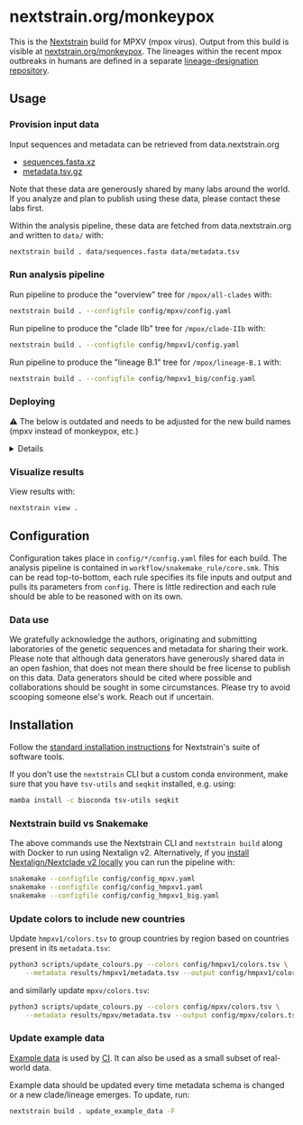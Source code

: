 # nextstrain.org/monkeypox

This is the [Nextstrain](https://nextstrain.org) build for MPXV (mpox virus). Output from this build is visible at [nextstrain.org/monkeypox](https://nextstrain.org/monkeypox).
The lineages within the recent mpox outbreaks in humans are defined in a separate [lineage-designation repository](https://github.com/mpxv-lineages/lineage-designation).

## Usage

### Provision input data

Input sequences and metadata can be retrieved from data.nextstrain.org

* [sequences.fasta.xz](https://data.nextstrain.org/files/workflows/monkeypox/sequences.fasta.xz)
* [metadata.tsv.gz](https://data.nextstrain.org/files/workflows/monkeypox/metadata.tsv.gz)

Note that these data are generously shared by many labs around the world.
If you analyze and plan to publish using these data, please contact these labs first.

Within the analysis pipeline, these data are fetched from data.nextstrain.org and written to `data/` with:

```bash
nextstrain build . data/sequences.fasta data/metadata.tsv
```

### Run analysis pipeline

Run pipeline to produce the "overview" tree for `/mpox/all-clades` with:

```bash
nextstrain build . --configfile config/mpxv/config.yaml
```

Run pipeline to produce the "clade IIb" tree for `/mpox/clade-IIb` with:

```bash
nextstrain build . --configfile config/hmpxv1/config.yaml
```

Run pipeline to produce the "lineage B.1" tree for `/mpox/lineage-B.1` with:

```bash
nextstrain build . --configfile config/hmpxv1_big/config.yaml
```

### Deploying

⚠️ The below is outdated and needs to be adjusted for the new build names (mpxv instead of monkeypox, etc.)

<details>

Run the python script [`scripts/deploy.py`](scripts/deploy.py) to deploy the staging build to production.

This will also automatically create a dated build where each node has a unique (random) ID so it can be targeted in shared links/narratives.

```bash
python scripts/deploy.py --build-names hmpxv1 mpxv
```

If a dated build already exists it is not overwritten by default. To overwrite, pass `-f`.

To deploy a locally built build to staging, use the `--staging` flag.

To not deploy a dated build to production, add the `--no-dated` flag.

</details>

### Visualize results

View results with:

```bash
nextstrain view .
```

## Configuration

Configuration takes place in `config/*/config.yaml` files for each build.
The analysis pipeline is contained in `workflow/snakemake_rule/core.smk`.
This can be read top-to-bottom, each rule specifies its file inputs and output and pulls its parameters from `config`.
There is little redirection and each rule should be able to be reasoned with on its own.

### Data use

We gratefully acknowledge the authors, originating and submitting laboratories of the genetic
sequences and metadata for sharing their work. Please note that although data generators have
generously shared data in an open fashion, that does not mean there should be free license to
publish on this data. Data generators should be cited where possible and collaborations should be
sought in some circumstances. Please try to avoid scooping someone else's work. Reach out if
uncertain.

## Installation

Follow the [standard installation instructions](https://docs.nextstrain.org/en/latest/install.html) for Nextstrain's suite of software tools.

If you don't use the `nextstrain` CLI but a custom conda environment, make sure that you have `tsv-utils` and `seqkit` installed, e.g. using:

```sh
mamba install -c bioconda tsv-utils seqkit
```

### Nextstrain build vs Snakemake

The above commands use the Nextstrain CLI and `nextstrain build` along with Docker to run using Nextalign v2.
Alternatively, if you [install Nextalign/Nextclade v2 locally](https://github.com/nextstrain/nextclade/releases) you can run the pipeline with:

```bash
snakemake --configfile config/config_mpxv.yaml
snakemake --configfile config/config_hmpxv1.yaml
snakemake --configfile config/config_hmpxv1_big.yaml
```

### Update colors to include new countries

Update `hmpxv1/colors.tsv` to group countries by region based on countries present in its `metadata.tsv`:

```bash
python3 scripts/update_colours.py --colors config/hmpxv1/colors.tsv \
    --metadata results/hmpxv1/metadata.tsv --output config/hmpxv1/colors.tsv
```

and similarly update `mpxv/colors.tsv`:

```bash
python3 scripts/update_colours.py --colors config/mpxv/colors.tsv \
    --metadata results/mpxv/metadata.tsv --output config/mpxv/colors.tsv
```

### Update example data

[Example data](./example_data/) is used by [CI](https://github.com/nextstrain/monkeypox/actions/workflows/ci.yaml). It can also be used as a small subset of real-world data.

Example data should be updated every time metadata schema is changed or a new clade/lineage emerges. To update, run:

```sh
nextstrain build . update_example_data -F
```
